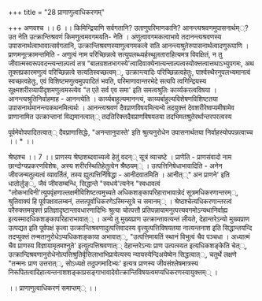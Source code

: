 +++
title = "28 प्राणाणुत्वाधिकरणम्"

+++
अणवश्च ।। 6 ।। किमिन्द्रियाणि सर्वगतानि? उताणुपरिमाणकानि? आनन्त्यश्रवणमुपासनार्थम््? उत नेति उत्क्रान्तिश्रवणं किमणुत्वमवगमयति- नेति । अणुत्वावगमकत्वाभावे तदानन्त्यश्रवणस्य उपासनार्थत्वाभावात्सर्वगतानि, उत्क्रान्तिश्रवणस्याणुत्वगमकत्वे सति आनन्त्यश्रुतेरुपासनार्थत्वादणुरूपाणि । प्राणमनूत्क्रामन्तमिति - अणुत्वं नाम परिच्छिन्नत्वे सत्युपलब्ध्यर्हस्थूलताराहित्यमत्र विवक्षितं, न तु जीवात्मस्वरूपवदन्त्यन्ताल्पत्वं तत्र "बालग्रशतभागस्ये'त्वादिवाक्येनात्यन्ताल्पत्वस्योक्त्तत्वात्तथाऽभ्युपगमः, अथ तूक्त्तप्रकारमणुत्वं परिच्छिन्नत्वे सत्यतिस्वच्छत्वम््, उत्क्रान्त्यादिः परिच्छिन्नत्वहेतुः, पार्श्वस्थैरनुपलभ्यमानत्वं स्वच्छत्वहेतुः, एवं विशिष्टमणुत्वमुपपादितं भवति, परिमाणावान्तरभेदे सत्यपि त्वगिन्द्रियस्य सूक्ष्मशरीरव्यापीदृशमणुत्वमस्त्येव "त एते सर्व एव समा' इति समत्वश्रुतिः कार्य्यकरत्वविषया । आनन्त्यश्रुतिनिर्वाहमाह - आनन्त्येति । कार्य्यबाहुल्यमानन्त्यं, काय्यर्बाहुल्यविशेषणविशिष्टतया उपासनार्थमानन्त्यकथनमित्यर्थः । आनन्त्यश्रवणं दैवप्राणविषयमित्यन्ये तदयुक्त्तं देवशरीरेष्वप्यमीषामेव प्राणानामित उत्क्रान्तानां विद्यमानत्वात्् तदतिरिक्त्तदैवप्राणविषयतया तदभिमतश्रुतेरर्थान्तरपरत्वस्य

पूर्वमेवोपपादितत्वात्् दैवप्राणासिद्धेः, "अनन्तानुपास्ते' इति श्रुत्यनुरोधेन उपासनार्थतया निर्वाहस्योपपन्नत्वाच्च ।। * ।।

श्रेष्ठश्च ।। 7 ।। प्राणस्य श्रेष्ठशब्दवाच्यत्वे हेतुं वदन्् सूत्रं व्याचष्टे । प्राणेति - प्राणसंवादो नाम छान्दोग्यप्रकरणविशेषः, अस्य शरीरस्थितिहेतुत्वेन श्रैष्ठयम्् । उत्पत्तिनिषेधाभावादिति - अनेन जीवजन्मतुल्यत्वं व्यावर्तितं, तस्य ह्युत्पत्तिर्निषिद्धा - आनीदवातमिति । आनीत््" अन प्राणने' इति धातोर्लुङ््, जैवं जीवसम्बन्धि, सिद्धान्ते "स्वधये'त्यनेन "स्वधावत्वं "लोकभाविनी'त्युपवृंहणाल्लक्षमीविशिष्टत्वमुच्यते अधिकशङ्कापरिहाराभावान्नेदं सूत्रमधिकरणान्तरम््, श्रुतिवाक्यं हि पूर्वपक्षावलम्बनं, तत्तत्पूर्वाधिकरणेऽस्मिन्सूत्रे च समानम्् । श्रेष्ठश्चेत्यधिकरणान्तरत्वं परैरुक्त्तमयुक्त्तं प्रतिज्ञादृष्टान्तावधारणादिभिः श्रुत्या चोत्पत्तौ प्रतिपन्नायामनुत्पत्त्यवगमोऽन्यथानिर्वाह्य इत्यस्मादधिकशङ्कापरिहाराभावात्् । अन्ये तु मुख्यप्राण उत्क्रान्तावत्यन्तं लीयते, देहान्तरेऽन्यो मुख्यप्राण उत्पद्यत इति पूर्वपक्षं कृत्वा उत्क्रान्तिश्रवणादुत्पत्तिवादस्य वृत्त्युत्पत्तिविषयतया नात्यन्तनाश इति सिद्धान्तयन्दि तदप्युक्त्तं तन्मतानुरोधेऽप्यधिकशङ्काया अभावात््, "उत्पत्तिमायतिं स्थानं विभुत्वं चैव पञ्चधा । अध्यात्मं चैव प्राणस्य विज्ञायामृतमश्नुते' इत्युत्पत्तिश्रवणात्् देहान्तरेऽन्यः प्राण उत्पत्स्यत इत्यधिकशङ्केति चेत््, उत्क्रान्दिश्रवणानुरोधेनोत्पत्तिश्रुतिर्वृत्तिलाभाभिप्रायेत्यस्य न्यायस्येन्दिअयेष्वेन सिद्धत्वात््, चतुर्थे लक्षणे "तन्मनः प्राण उत्तरात््, सोऽध्यक्षे तदुपगमादिभ्यः' इत्यत्र प्राणस्य जीवसंश्लेषमात्रस्य निरूपितत्वादिहात्यन्तनाशशङ्काप्रसङ्गाभावादेवोत्क्रान्तिविषयत्वमप्यधिकरणस्यायुक्त्तम्् ।

।। प्राणाणुत्वाधिकरणं समाप्तम्् ।।

